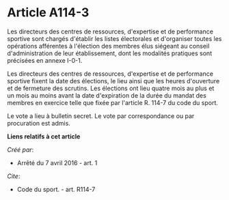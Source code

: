 # Article A114-3

Les directeurs des centres de ressources, d'expertise et de performance sportive sont chargés d'établir les listes
électorales et d'organiser toutes les opérations afférentes à l'élection des membres élus siégeant au conseil
d'administration de leur établissement, dont les modalités pratiques sont précisées en annexe I-0-1. 

Les directeurs des centres de ressources, d'expertise et de performance sportive fixent la date des élections, le lieu ainsi
que les heures d'ouverture et de fermeture des scrutins. Les élections ont lieu quatre mois au plus et un mois au moins avant
la date d'expiration de la durée du mandat des membres en exercice telle que fixée par l'article R. 114-7 du code du sport. 

Le vote a lieu à bulletin secret. Le vote par correspondance ou par procuration est admis.

**Liens relatifs à cet article**

_Créé par_:

  - Arrêté du 7 avril 2016 - art. 1

_Cite_:

  - Code du sport. - art. R114-7
